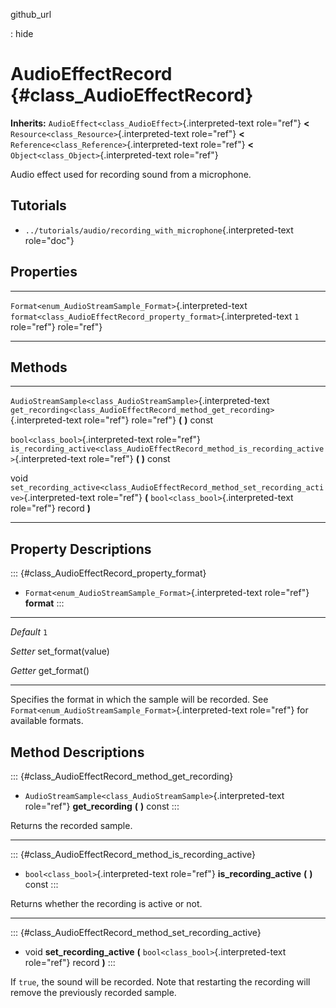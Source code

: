 github\_url

:   hide

AudioEffectRecord {#class_AudioEffectRecord}
=================

**Inherits:** `AudioEffect<class_AudioEffect>`{.interpreted-text
role="ref"} **\<** `Resource<class_Resource>`{.interpreted-text
role="ref"} **\<** `Reference<class_Reference>`{.interpreted-text
role="ref"} **\<** `Object<class_Object>`{.interpreted-text role="ref"}

Audio effect used for recording sound from a microphone.

Tutorials
---------

-   `../tutorials/audio/recording_with_microphone`{.interpreted-text
    role="doc"}

Properties
----------

  ----------------------------------------------------------- --------------------------------------------------------------------- -----
  `Format<enum_AudioStreamSample_Format>`{.interpreted-text   `format<class_AudioEffectRecord_property_format>`{.interpreted-text   `1`
  role="ref"}                                                 role="ref"}                                                           

  ----------------------------------------------------------- --------------------------------------------------------------------- -----

Methods
-------

  ---------------------------------------------------------------- -----------------------------------------------------------------------------------------------
  `AudioStreamSample<class_AudioStreamSample>`{.interpreted-text   `get_recording<class_AudioEffectRecord_method_get_recording>`{.interpreted-text role="ref"}
  role="ref"}                                                      **(** **)** const

  `bool<class_bool>`{.interpreted-text role="ref"}                 `is_recording_active<class_AudioEffectRecord_method_is_recording_active>`{.interpreted-text
                                                                   role="ref"} **(** **)** const

  void                                                             `set_recording_active<class_AudioEffectRecord_method_set_recording_active>`{.interpreted-text
                                                                   role="ref"} **(** `bool<class_bool>`{.interpreted-text role="ref"} record **)**
  ---------------------------------------------------------------- -----------------------------------------------------------------------------------------------

Property Descriptions
---------------------

::: {#class_AudioEffectRecord_property_format}
-   `Format<enum_AudioStreamSample_Format>`{.interpreted-text
    role="ref"} **format**
:::

  ----------- --------------------
  *Default*   `1`

  *Setter*    set\_format(value)

  *Getter*    get\_format()
  ----------- --------------------

Specifies the format in which the sample will be recorded. See
`Format<enum_AudioStreamSample_Format>`{.interpreted-text role="ref"}
for available formats.

Method Descriptions
-------------------

::: {#class_AudioEffectRecord_method_get_recording}
-   `AudioStreamSample<class_AudioStreamSample>`{.interpreted-text
    role="ref"} **get\_recording** **(** **)** const
:::

Returns the recorded sample.

------------------------------------------------------------------------

::: {#class_AudioEffectRecord_method_is_recording_active}
-   `bool<class_bool>`{.interpreted-text role="ref"}
    **is\_recording\_active** **(** **)** const
:::

Returns whether the recording is active or not.

------------------------------------------------------------------------

::: {#class_AudioEffectRecord_method_set_recording_active}
-   void **set\_recording\_active** **(**
    `bool<class_bool>`{.interpreted-text role="ref"} record **)**
:::

If `true`, the sound will be recorded. Note that restarting the
recording will remove the previously recorded sample.
